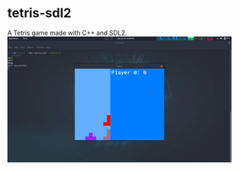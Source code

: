 # tetris-sdl2
A Tetris game made with C++ and SDL2.
![preview](https://github.com/drakemain/tetris-sdl2/blob/master/preview.gif)
